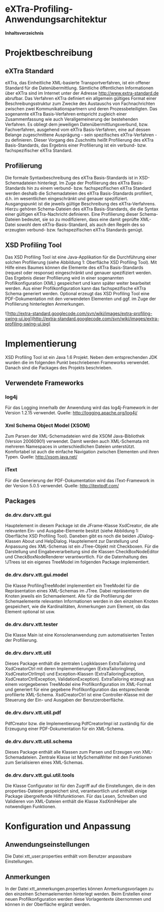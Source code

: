 # eXTra-Profiling-Anwendungsarchitektur #

**Inhaltsverzeichnis**


# Projektbeschreibung #

## eXTra Standard ##
eXTra, das Einheitliche XML-basierte Transportverfahren, ist ein offener Standard für die Datenübermittlung. Sämtliche öffentlichen Informationen über eXTra sind im Internet unter der Adresse http://www.extra-standard.de abrufbar.
Das Verfahren eXTra definiert ein allgemein gültiges Format einer Beschreibungsstruktur zum Zwecke des Austauschs von Fachnachrichten zwischen zwei Kommunikationspartnern und deren Prozessbeteiligten.
Das sogenannte eXTra Basis-Verfahren entspricht zugleich einer Zusammenfassung wie auch Verallgemeinerung der bestehenden Verfahren. Es obliegt dem jeweiligen Datenübermittlungsverbund, bzw. Fachverfahren, ausgehend vom eXTra Basis-Verfahren, eine auf dessen Belange zugeschnittene Ausprägung – sein spezifisches eXTra-Verfahren - zu definieren. Dieser Vorgang des Zuschnitts heißt Profilierung des eXTra Basis-Standards, das Ergebnis einer Profilierung ist ein verbund- bzw. fachspezifischer eXTra Standard.


## Profilierung ##
Die formale Syntaxbeschreibung des eXTra Basis-Standards ist in XSD-Schemadateien hinterlegt. Im Zuge der Profilierung des eXTra Basis-Standards hin zu einem verbund- bzw. fachspezifischen eXTra Standard werden deshalb die Schemadateien des eXTra Basis-Standards profiliert, d.h. im wesentlichen eingeschränkt und genauer spezifiziert.
Ausgangspunkt ist die jeweils gültige Beschreibung des eXTra-Verfahrens. Hierzu gehören Schema-Dateien des eXTra Basis-Standards, die die Syntax einer gültigen eXTra-Nachricht definieren. Eine Profilierung dieser Schema-Dateien bedeutet, sie so zu modifizieren, dass eine damit geprüfte XML-Datei sowohl dem eXTra-Basis-Standard, als auch den Regeln des so erzeugten verbund- bzw. fachspezifischen eXTra Standards genügt.


## XSD Profiling Tool ##
Das XSD Profiling Tool ist eine Java-Applikation für die Durchführung einer solchen Profilierung (siehe Abbildung 1: Oberfläche XSD Profiling Tool). Mit Hilfe eines Baumes können die Elemente des eXTra Basis-Standards (request oder response) eingeschränkt und genauer spezifiziert werden.
Das Ergebnis dieser Profilierung wird in einer sogenannten Profilkonfiguration (XML) gespeichert und kann später weiter bearbeitet werden.
Aus einer Profilkonfiguration kann das fachspezifische eXTra Schema generiert werden. Optional erzeugt das XSD Profiling Tool eine PDF-Dokumentation mit den verwendeten Elementen und ggf. im Zuge der Profilierung hinterlegten Anmerkungen.


![http://extra-standard.googlecode.com/svn/wiki/images/extra-profiling-swing-ui.jpg](http://extra-standard.googlecode.com/svn/wiki/images/extra-profiling-swing-ui.jpg)



# Implementierung #

XSD Profiling Tool ist ein Java 1.6 Projekt. Neben dem entsprechenden JDK wurden die im folgenden Punkt beschriebenen Frameworks verwendet. Danach sind die Packages des Projekts beschrieben.

## Verwendete Frameworks ##

### log4j ###

Für das Logging innerhalb der Anwendung wird das log4j-Framework in der Version 1.2.15 verwendet.
Quelle: http://logging.apache.org/log4j/


### Xml Schema Object Model (XSOM) ###

Zum Parsen der XML-Schemadateien wird die XSOM Java-Bibliothek (Version 20060901) verwendet. Damit werden auch XML-Schemata mit mehreren Namespaces in unterschiedlichen Dateien unterstützt. Komfortabel ist auch die einfache Navigation zwischen Elementen und ihren Typen.
Quelle: http://xsom.java.net/


### iText ###

Für die Generierung der PDF-Dokumentation wird das iText-Framework in der Version 5.0.5 verwendet.
Quelle: http://itextpdf.com/


## Packages ##

### de.drv.dsrv.xtt.gui ###

Hauptelement in diesem Package ist die JFrame-Klasse XsdCreator, die alle relevanten Ein- und Ausgabe-Elemente besitzt (siehe Abbildung 1: Oberfläche XSD Profiling Tool). Daneben gibt es noch die beiden JDialog-Klassen About und HelpDialog.
Hauptelement zur Darstellung und Anpassung des XML-Schemas ist ein JTree-Objekt mit Checkboxen. Für die Darstellung und Eingabeverarbeitung sind die Klassen CheckBoxNodeEditor und CheckBoxNodeRenderer verantwortlich.
Für die Datenhaltung des !JTrees ist ein eigenes TreeModel im folgenden Package implementiert.


### de.drv.dsrv.xtt.gui.model ###
Die Klasse ProfilingTreeModel implementiert ein TreeModel für die Repräsentation eines XML-Schemas im JTree. Dabei repräsentieren die Knoten jeweils ein Schemaelement. Alle für die Profilierung der Schemaelemente relevanten Informationen werden in den einzelnen Knoten gespeichert, wie die Kardinalitäten, Anmerkungen zum Element, ob das Element optional ist usw.


### de.drv.dsrv.xtt.tester ###

Die Klasse Main ist eine Konsolenanwendung zum automatisierten Testen der Profilierung.


### de.drv.dsrv.xtt.util ###

Dieses Package enthält die zentralen Logikklassen ExtraTailoring und XsdCreatorCtrl mit deren Implementierungen (ExtraTailoringImpl, XsdCreatorCtrlImpl) und Exception-Klassen (ExtraTailoringException, XsdCreatorCtrlException, ValidationException).
ExtraTailoring erzeugt aus einem vorgegebenen TreeModel eine Profilkonfiguration im XML-Format und generiert für eine gegebene Profilkonfiguration das entsprechende profilierte XML-Schema.
XsdCreatorCtrl ist eine Controller-Klasse mit der Steuerung der Ein- und Ausgaben der Benutzeroberfläche.


### de.drv.dsrv.xtt.util.pdf ###

PdfCreator bzw. die Implementierung PdfCreatorImpl ist zuständig für die Erzeugung einer PDF-Dokumentation für ein XML-Schema.


### de.drv.dsrv.xtt.util.schema ###

Dieses Package enthält alle Klassen zum Parsen und Erzeugen von XML-Schemadateien. Zentrale Klasse ist MySchemaWriter mit den Funktionen zum Serialisieren eines XML-Schemas.


### de.drv.dsrv.xtt.gui.util.tools ###

Die Klasse Configurator ist für den Zugriff auf die Einstellungen, die in den properties-Dateien gespeichert sind, verantwortlich und enthält einige Package übergreifende Hilfsfunktionen.
Für das Lesen, Schreiben und Validieren von XML-Dateien enthält die Klasse XsdXmlHelper alle notwendigen Funktionen.


# Konfiguration und Anpassung #


## Anwendungseinstellungen ##

Die Datei xtt\_user.properties enthält vom Benutzer anpassbare Einstellungen.


## Anmerkungen ##

In der Datei xtt\_anmerkungen.properties können Anmerkungsvorlagen zu den einzelnen Schemaelementen hinterlegt werden. Beim Erstellen einer neuen Profilkonfiguration werden diese Vorlagentexte übernommen und können in der Oberfläche ergänzt werden.

